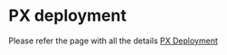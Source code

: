 # PX deployment

Please refer the page with all the details [PX Deployment](onenote:Run-The-Business.one#PX%20Deployment&amp;section-id={575167C4-9CEB-4351-A1F9-C1F7BEAAF284}&amp;page-id={D2885801-6739-4A2F-AA09-B8471836163F}&amp;end&amp;base-path=https://microsoft.sharepoint.com/teams/PaymentExperience/SiteAssets/Payment%20Experience/Run-The-Business)